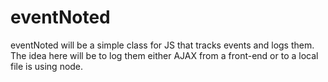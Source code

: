 # eventNoted
eventNoted will be a simple class for JS that tracks events and logs them.  The idea here will be to log them either AJAX from a front-end or to a local file is using node.
